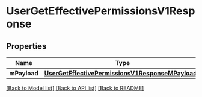 # UserGetEffectivePermissionsV1Response

## Properties
Name | Type | Description | Notes
------------ | ------------- | ------------- | -------------
**mPayload** | [**UserGetEffectivePermissionsV1ResponseMPayload***](UserGetEffectivePermissionsV1ResponseMPayload.md) |  | 

[[Back to Model list]](../README.md#documentation-for-models) [[Back to API list]](../README.md#documentation-for-api-endpoints) [[Back to README]](../README.md)


